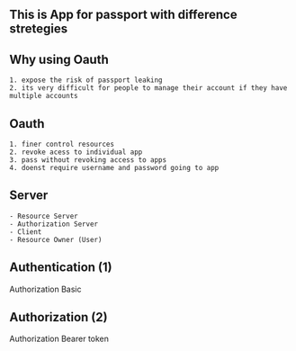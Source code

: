 ## This is App for passport with difference stretegies

## Why using Oauth
	1. expose the risk of passport leaking
	2. its very difficult for people to manage their account if they have multiple accounts


## Oauth
	1. finer control resources
	2. revoke acess to individual app
	3. pass without revoking access to apps
	4. doenst require username and password going to app
	


## Server
	- Resource Server
	- Authorization Server
	- Client
	- Resource Owner (User)




## Authentication (1)
Authorization Basic

## Authorization (2)
Authorization Bearer token
